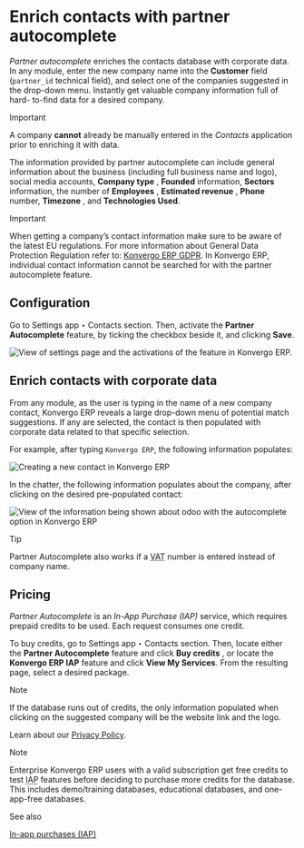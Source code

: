 # Enrich contacts with partner autocomplete

_Partner autocomplete_ enriches the contacts database with corporate data. In
any module, enter the new company name into the **Customer** field
(`partner_id` technical field), and select one of the companies suggested in
the drop-down menu. Instantly get valuable company information full of hard-
to-find data for a desired company.

<div class="alert alert-warning">
<p class="alert-title">
Important</p><p>A company <b>cannot</b> already be manually entered in the <em>Contacts</em> application prior to enriching
it with data.</p>
</div>

The information provided by partner autocomplete can include general
information about the business (including full business name and logo), social
media accounts, **Company type** , **Founded** information, **Sectors**
information, the number of **Employees** , **Estimated revenue** , **Phone**
number, **Timezone** , and **Technologies Used**.

<div class="alert alert-warning">
<p class="alert-title">
Important</p><p>When getting a company’s contact information make sure to be aware of the latest EU regulations.
For more information about General Data Protection Regulation refer to: <a href="http://odoo.com/gdpr">Konvergo ERP GDPR</a>. In Konvergo ERP, individual contact information cannot be searched for with
the partner autocomplete feature.</p>
</div>

## Configuration

Go to Settings app ‣ Contacts section. Then, activate the **Partner
Autocomplete** feature, by ticking the checkbox beside it, and clicking
**Save**.

![View of settings page and the activations of the feature in
Konvergo ERP.](../../../../_images/settings-partner-autocomplete.png)

## Enrich contacts with corporate data

From any module, as the user is typing in the name of a new company contact,
Konvergo ERP reveals a large drop-down menu of potential match suggestions. If any are
selected, the contact is then populated with corporate data related to that
specific selection.

For example, after typing `Konvergo ERP`, the following information populates:

![Creating a new contact in Konvergo ERP](../../../../_images/odoo-autocomplete.png)

In the chatter, the following information populates about the company, after
clicking on the desired pre-populated contact:

![View of the information being shown about odoo with the autocomplete option
in Konvergo ERP](../../../../_images/odoo-info-autocomplete.png) <div class="alert alert-info">
<p class="alert-title">
Tip</p><p>Partner Autocomplete also works if a <abbr title="value-added tax">VAT</abbr> number is entered instead of
company name.</p>
</div>

## Pricing

_Partner Autocomplete_ is an _In-App Purchase (IAP)_ service, which requires
prepaid credits to be used. Each request consumes one credit.

To buy credits, go to Settings app ‣ Contacts section. Then, locate either the
**Partner Autocomplete** feature and click **Buy credits** , or locate the
**Konvergo ERP IAP** feature and click **View My Services**. From the resulting page,
select a desired package.

<div class="alert alert-primary">
<p class="alert-title">
Note</p><p>If the database runs out of credits, the only information populated when clicking on the
suggested company will be the website link and the logo.</p>
<p>Learn about our <a href="https://iap.odoo.com/privacy">Privacy Policy</a>.</p>
</div> <div class="alert alert-primary">
<p class="alert-title">
Note</p><p>Enterprise Konvergo ERP users with a valid subscription get free credits to test <abbr title="In-App Purchase">IAP</abbr> features before deciding to purchase more credits for the database. This includes
demo/training databases, educational databases, and one-app-free databases.</p>
</div> <div class="alert alert-secondary">
<p class="alert-title">
See also</p><p><a href="../../../essentials/in_app_purchase">In-app purchases (IAP)</a></p>
</div>

